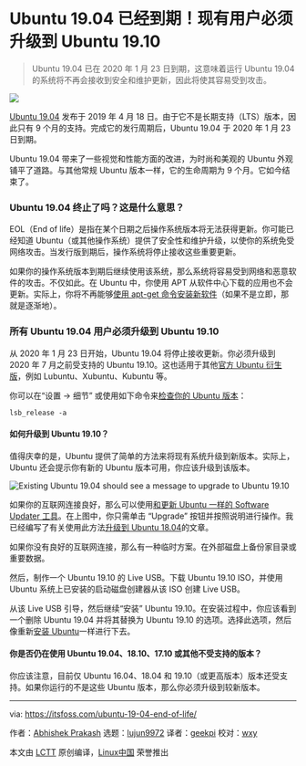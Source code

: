 [#]: collector: (lujun9972)
[#]: translator: (geekpi)
[#]: reviewer: (wxy)
[#]: publisher: ( )
[#]: url: ( )
[#]: subject: (Ubuntu 19.04 Has Reached End of Life! Existing Users Must Upgrade to Ubuntu 19.10)
[#]: via: (https://itsfoss.com/ubuntu-19-04-end-of-life/)
[#]: author: (Abhishek Prakash https://itsfoss.com/author/abhishek/)

Ubuntu 19.04 已经到期！现有用户必须升级到 Ubuntu 19.10
======

> Ubuntu 19.04 已在 2020 年 1 月 23 日到期，这意味着运行 Ubuntu 19.04 的系统将不再会接收到安全和维护更新，因此将使其容易受到攻击。

![][1]

[Ubuntu 19.04][2] 发布于 2019 年 4 月 18 日。由于它不是长期支持（LTS）版本，因此只有 9 个月的支持。完成它的发行周期后，Ubuntu 19.04 于 2020 年 1 月 23 日到期。

Ubuntu 19.04 带来了一些视觉和性能方面的改进，为时尚和美观的 Ubuntu 外观铺平了道路。与其他常规 Ubuntu 版本一样，它的生命周期为 9 个月。它如今结束了。

### Ubuntu 19.04 终止了吗？这是什么意思？

EOL（End of life）是指在某个日期之后操作系统版本将无法获得更新。你可能已经知道 Ubuntu（或其他操作系统）提供了安全性和维护升级，以使你的系统免受网络攻击。当发行版到期后，操作系统将停止接收这些重要更新。

如果你的操作系统版本到期后继续使用该系统，那么系统将容易受到网络和恶意软件的攻击。不仅如此。在 Ubuntu 中，你使用 APT 从软件中心下载的应用也不会更新。实际上，你将不再能够[使用 apt-get 命令安装新软件][3]（如果不是立即，那就是逐渐地）。

### 所有 Ubuntu 19.04 用户必须升级到 Ubuntu 19.10

从 2020 年 1 月 23 日开始，Ubuntu 19.04 将停止接收更新。你必须升级到 2020 年 7 月之前受支持的 Ubuntu 19.10。这也适用于其他[官方 Ubuntu 衍生版][4]，例如 Lubuntu、Xubuntu、Kubuntu 等。

你可以在“设置 -> 细节” 或使用如下命令来[检查你的 Ubuntu 版本][9]：

```
lsb_release -a
```

#### 如何升级到 Ubuntu 19.10？

值得庆幸的是，Ubuntu 提供了简单的方法来将现有系统升级到新版本。实际上，Ubuntu 还会提示你有新的 Ubuntu 版本可用，你应该升级到该版本。

![Existing Ubuntu 19.04 should see a message to upgrade to Ubuntu 19.10][5]

如果你的互联网连接良好，那么可以使用[和更新 Ubuntu 一样的 Software Updater 工具][6]。在上图中，你只需单击 “Upgrade” 按钮并按照说明进行操作。我已经编写了有关使用此方法[升级到 Ubuntu 18.04][7]的文章。

如果你没有良好的互联网连接，那么有一种临时方案。在外部磁盘上备份家目录或重要数据。

然后，制作一个 Ubuntu 19.10 的 Live USB。下载 Ubuntu 19.10 ISO，并使用 Ubuntu 系统上已安装的启动磁盘创建器从该 ISO 创建 Live USB。

从该 Live USB 引导，然后继续“安装” Ubuntu 19.10。在安装过程中，你应该看到一个删除 Ubuntu 19.04 并将其替换为 Ubuntu 19.10 的选项。选择此选项，然后像重新[安装 Ubuntu][8]一样进行下去。

#### 你是否仍在使用 Ubuntu 19.04、18.10、17.10 或其他不受支持的版本？

你应该注意，目前仅 Ubuntu 16.04、18.04 和 19.10（或更高版本）版本还受支持。如果你运行的不是这些 Ubuntu 版本，那么你必须升级到较新版本。

--------------------------------------------------------------------------------

via: https://itsfoss.com/ubuntu-19-04-end-of-life/

作者：[Abhishek Prakash][a]
选题：[lujun9972][b]
译者：[geekpi](https://github.com/geekpi)
校对：[wxy](https://github.com/wxy)

本文由 [LCTT](https://github.com/LCTT/TranslateProject) 原创编译，[Linux中国](https://linux.cn/) 荣誉推出

[a]: https://itsfoss.com/author/abhishek/
[b]: https://github.com/lujun9972
[1]: https://i0.wp.com/itsfoss.com/wp-content/uploads/2020/02/End-of-Life-Ubuntu-19.04.png?ssl=1
[2]: https://itsfoss.com/ubuntu-19-04-release/
[3]: https://itsfoss.com/apt-get-linux-guide/
[4]: https://itsfoss.com/which-ubuntu-install/
[5]: https://i1.wp.com/itsfoss.com/wp-content/uploads/2020/02/ubuntu_19_04_end_of_life.jpg?ssl=1
[6]: https://itsfoss.com/update-ubuntu/
[7]: https://itsfoss.com/upgrade-ubuntu-version/
[8]: https://itsfoss.com/install-ubuntu/
[9]: https://itsfoss.com/how-to-know-ubuntu-unity-version/
